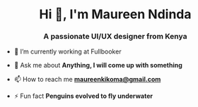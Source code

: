 <h1 align="center">Hi 👋, I'm Maureen Ndinda</h1>
<h3 align="center">A passionate UI/UX designer from Kenya</h3>

- 🔭 I’m currently working at Fullbooker

- 💬 Ask me about **Anything, I will come up with something**

- 📫 How to reach me **maureenkikoma@gmail.com**

- ⚡ Fun fact **Penguins evolved to fly underwater**



</p>




